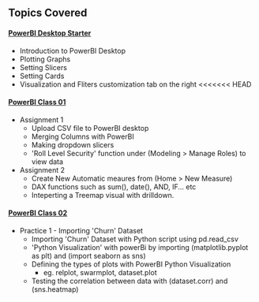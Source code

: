 <!-- Revision Section Starts -->
## Topics Covered
#### [PowerBI Desktop Starter](https://github.com/mommafish/BCG_Rise/tree/main/PowerBI_Library/Intro_to_PowerBI/1105_PowerBI_Desktop_Starter)
* Introduction to PowerBI Desktop
* Plotting Graphs
* Setting Slicers
* Setting Cards
* Visualization and Fliters customization tab on the right
<<<<<<< HEAD

#### [PowerBI Class 01](https://github.com/mommafish/BCG_Rise/tree/main/PowerBI_Library/Intro_to_Pandas/1108_PowerBI_Class_01)
* Assignment 1
  * Upload CSV file to PowerBI desktop
  * Merging Columns with PowerBI
  * Making dropdown slicers
  * 'Roll Level Security' function under (Modeling > Manage Roles) to view data
* Assignment 2
  * Create New Automatic meaures from (Home > New Measure)
  * DAX functions such as sum(), date(), AND, IF... etc
  * Inteperting a Treemap visual with drilldown.

#### [PowerBI Class 02](https://github.com/mommafish/BCG_Rise/tree/main/PowerBI_Library/Intro_to_Pandas/1110_PowerBi_Class_02)
* Practice 1 - Importing 'Churn' Dataset
  * Importing 'Churn' Dataset with Python script using pd.read_csv
  * 'Python Visualization' with powerBi by importing (matplotlib.pyplot as plt) and (import seaborn as sns)
  * Defining the types of plots with PowerBI Python Visualization
    * eg. relplot, swarmplot, dataset.plot
  * Testing the correlation between data with (dataset.corr) and (sns.heatmap)